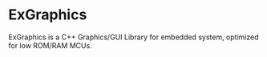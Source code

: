 # ExGraphics

ExGraphics is a C++ Graphics/GUI Library for embedded system, optimized for low ROM/RAM MCUs.

